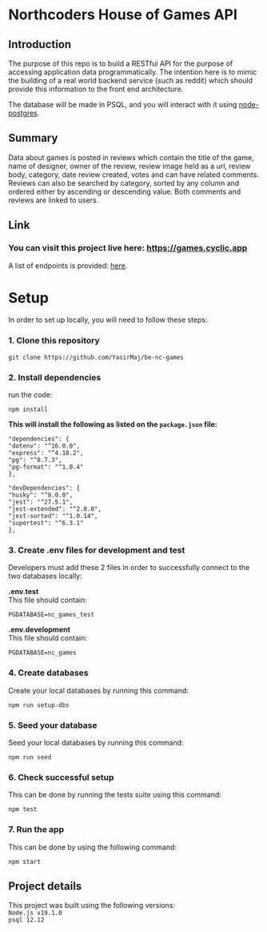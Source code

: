 # Northcoders House of Games API

## Introduction

The purpose of this repo is to build a RESTful API for the purpose of accessing application data programmatically. The intention here is to mimic the building of a real world backend service (such as reddit) which should provide this information to the front end architecture.

The database will be made in PSQL, and you will interact with it using [node-postgres](https://node-postgres.com/).

## Summary

Data about games is posted in reviews which contain the title of the game, name of designer, owner of the review, review image held as a url, review body, category, date review created, votes and can have related comments. Reviews can also be searched by category, sorted by any column and ordered either by ascending or descending value. Both comments and reviews are linked to users.

## Link

### You can visit this project live here: https://games.cyclic.app

A list of endpoints is provided: [here](https://games.cyclic.app/api).

# Setup

In order to set up locally, you will need to follow these steps:

### 1. Clone this repository
```
git clone https://github.com/YasirMaj/be-nc-games
```

### 2. Install dependencies 
run the code:
```
npm install
```
**This will install the following as listed on the `package.json` file:**
```
"dependencies": {
"dotenv": "^16.0.0",
"express": "^4.18.2",
"pg": "^8.7.3",
"pg-format": "^1.0.4"
},

"devDependencies": {
"husky": "^8.0.0",
"jest": "^27.5.1",
"jest-extended": "^2.0.0",
"jest-sorted": "^1.0.14",
"supertest": "^6.3.1"
},
```

### 3. Create .env files for development and test
Developers must add these 2 files in order to successfully connect to the two databases locally: 

**.env.test**<br>This file should contain:
```
PGDATABASE=nc_games_test
```
**.env.development**<br>This file should contain:
```
PGDATABASE=nc_games
```

### 4. Create databases
Create your local databases by running this command:
```
npm run setup-dbs
```

### 5. Seed your database
Seed your local databases by running this command:
```
npm run seed
```

### 6. Check successful setup
This can be done by running the tests suite using this command:
```
npm test
```

### 7. Run the app
This can be done by using the following command:
```
npm start
```

## Project details
This project was built using the following versions:<br>
`Node.js v19.1.0`<br>
`psql 12.12`









